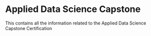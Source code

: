 # Applied Data Science Capstone
 This contains all the information related to the Applied Data Science Capstone Certification
